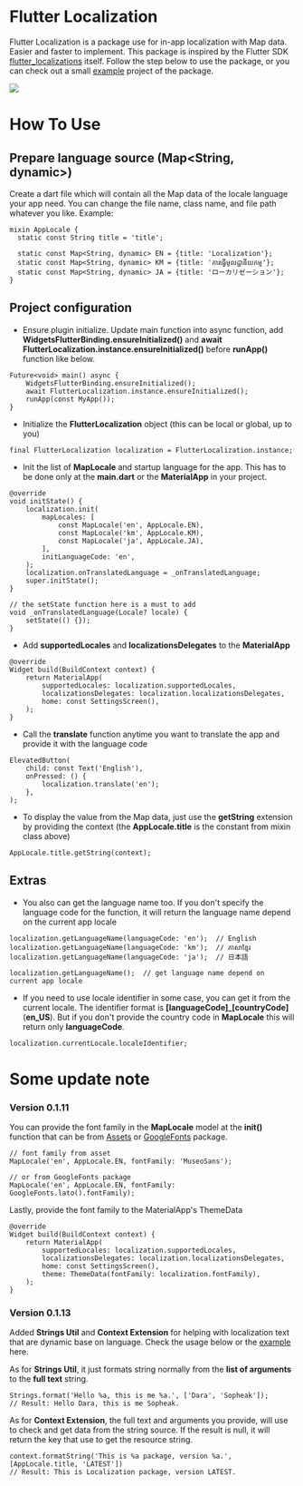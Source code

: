 # Flutter Localization

Flutter Localization is a package use for in-app localization with Map data. Easier and faster to implement. This
package is inspired by the Flutter
SDK [flutter_localizations](https://api.flutter.dev/flutter/flutter_localizations/flutter_localizations-library.html)
itself. Follow the step below to use the package, or you can
check out a small [example](https://pub.dev/packages/flutter_localization/example) project of the package.

<a href="https://www.buymeacoffee.com/eamchanndara"><img src="https://img.buymeacoffee.com/button-api/?text=Buy me a coffee&emoji=&slug=eamchanndara&button_colour=FFDD00&font_colour=000000&font_family=Cookie&outline_colour=000000&coffee_colour=ffffff" /></a>

# How To Use

## Prepare language source (Map<String, dynamic>)

Create a dart file which will contain all the Map data of the locale language your app need. You can change the file
name, class name, and file path whatever you like. Example:

```
mixin AppLocale {
  static const String title = 'title';

  static const Map<String, dynamic> EN = {title: 'Localization'};
  static const Map<String, dynamic> KM = {title: 'ការធ្វើមូលដ្ឋានីយកម្ម'};
  static const Map<String, dynamic> JA = {title: 'ローカリゼーション'};
}
```

## Project configuration

* Ensure plugin initialize. Update main function into async function, add **WidgetsFlutterBinding.ensureInitialized()** and **await FlutterLocalization.instance.ensureInitialized()** before **runApp()** function like below.

```
Future<void> main() async {
    WidgetsFlutterBinding.ensureInitialized();
    await FlutterLocalization.instance.ensureInitialized();
    runApp(const MyApp());
}
```
* Initialize the **FlutterLocalization** object (this can be local or global, up to you)

```
final FlutterLocalization localization = FlutterLocalization.instance;
```

* Init the list of **MapLocale** and startup language for the app. This has to be done only at the **main.dart** or the
  **MaterialApp** in your project.

```
@override
void initState() {
    localization.init(
        mapLocales: [
            const MapLocale('en', AppLocale.EN),
            const MapLocale('km', AppLocale.KM),
            const MapLocale('ja', AppLocale.JA),
        ],
        initLanguageCode: 'en',
    );
    localization.onTranslatedLanguage = _onTranslatedLanguage;
    super.initState();
}

// the setState function here is a must to add
void _onTranslatedLanguage(Locale? locale) {
    setState(() {});
}
```

* Add **supportedLocales** and **localizationsDelegates** to the **MaterialApp**

```
@override
Widget build(BuildContext context) {
    return MaterialApp(
        supportedLocales: localization.supportedLocales,
        localizationsDelegates: localization.localizationsDelegates,
        home: const SettingsScreen(),
    );
}
```

* Call the **translate** function anytime you want to translate the app and provide it with the language code

```
ElevatedButton(
    child: const Text('English'),
    onPressed: () {
        localization.translate('en');
    },
);
```

* To display the value from the Map data, just use the **getString** extension by providing the context
  (the **AppLocale.title** is the constant from mixin class above)

```
AppLocale.title.getString(context);
```

## Extras

* You also can get the language name too. If you don't specify the language code for the function, it will return the
  language name depend on the current app locale

```
localization.getLanguageName(languageCode: 'en');  // English
localization.getLanguageName(languageCode: 'km');  // ភាសាខ្មែរ
localization.getLanguageName(languageCode: 'ja');  // 日本語

localization.getLanguageName();  // get language name depend on current app locale
```

* If you need to use locale identifier in some case, you can get it from the current locale. The identifier format
  is **[languageCode]_[countryCode]** (**en_US**). But if you don't provide the country code in
  **MapLocale** this will return only **languageCode**.

```
localization.currentLocale.localeIdentifier;
```

# Some update note

### **Version 0.1.11**

You can provide the font family in the **MapLocale** model at the **init()** function that
can be from [Assets](https://docs.flutter.dev/cookbook/design/fonts)
or [GoogleFonts](https://pub.dev/packages/google_fonts) package.

```
// font family from asset
MapLocale('en', AppLocale.EN, fontFamily: 'MuseoSans');

// or from GoogleFonts package
MapLocale('en', AppLocale.EN, fontFamily: GoogleFonts.lato().fontFamily);
```

Lastly, provide the font family to the MaterialApp's ThemeData

```
@override
Widget build(BuildContext context) {
    return MaterialApp(
        supportedLocales: localization.supportedLocales,
        localizationsDelegates: localization.localizationsDelegates,
        home: const SettingsScreen(),
        theme: ThemeData(fontFamily: localization.fontFamily),
    );
}
```

### **Version 0.1.13**

Added **Strings Util** and **Context Extension** for helping with localization text that are dynamic base on language.
Check the usage below or the [example](https://pub.dev/packages/flutter_localization/example) here.

As for **Strings Util**, it just formats string normally from the **list of arguments** to the **full text** string.

```
Strings.format('Hello %a, this is me %a.', ['Dara', 'Sopheak']);
// Result: Hello Dara, this is me Sopheak.
```

As for **Context Extension**, the full text and arguments you provide, will use to check and get data from the string
source. If the result is null, it will return the key that use to get the resource string.

```
context.formatString('This is %a package, version %a.', [AppLocale.title, 'LATEST'])
// Result: This is Localization package, version LATEST.
```